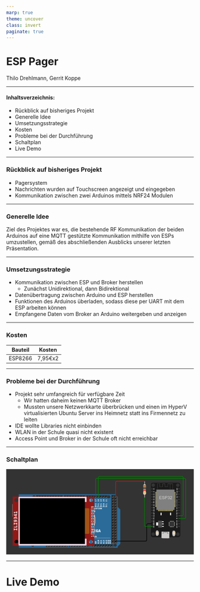 ```yaml
---
marp: true
theme: uncover
class: invert
paginate: true
---
```


# ESP Pager
Thilo Drehlmann, Gerrit Koppe

---

#### Inhaltsverzeichnis:

* Rückblick auf bisheriges Projekt
* Generelle Idee
* Umsetzungsstrategie
* Kosten
* Probleme bei der Durchführung
* Schaltplan
* Live Demo
  
---

### Rückblick auf bisheriges Projekt
* Pagersystem
* Nachrichten wurden auf Touchscreen angezeigt und eingegeben
* Kommunikation zwischen zwei Arduinos mittels NRF24 Modulen

---
### Generelle Idee
Ziel des Projektes war es, die bestehende RF Kommunikation der beiden Arduinos auf eine MQTT gestützte Kommunikation mithilfe von ESPs umzustellen, gemäß des abschließenden Ausblicks unserer letzten Präsentation.

---

### Umsetzungsstrategie
* Kommunikation zwischen ESP und Broker herstellen
  * Zunächst Unidirektional, dann Bidirektional
* Datenübertragung zwischen Arduino und ESP herstellen
* Funktionen des Arduinos überladen, sodass diese per UART mit dem ESP arbeiten können
* Empfangene Daten vom Broker an Arduino weitergeben und anzeigen

---

### Kosten
| Bauteil | Kosten |
|----------|----------|
| ESP8266    | 7,95€x2   |

---

### Probleme bei der Durchführung
* Projekt sehr umfangreich für verfügbare Zeit
  * Wir hatten daheim keinen MQTT Broker
  * Mussten unsere Netzwerkkarte überbrücken und einen im HyperV virtualisierten Ubuntu Server ins Heimnetz statt ins Firmennetz zu leiten
* IDE wollte Libraries nicht einbinden
* WLAN in der Schule quasi nicht existent
* Access Point und Broker in der Schule oft nicht erreichbar

---

### Schaltplan
![](./Bilder/schaltplan.png)

---

# Live Demo